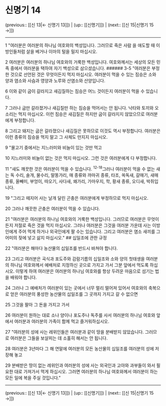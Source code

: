 # 신명기 14

(previous:: [[신 13|← 신명기 13]]) | (up:: [[신명기]]) | (next:: [[신 15|신명기 15 →]])

***




1 
"여러분은 여러분의 하나님 여호와의 백성입니다. 그러므로 죽은 사람 을 애도할 때 이방인들처럼 살을 베거나 이마의 털을 밀지 마십시오. 



2 
여러분은 여러분의 하나님 여호와의 거룩한 백성입니다. 여호와께서는 세상의 모든 민족 중에서 여러분을 택하여 자기 백성으로 삼으셨습니다. ###### 3-5 "여러분은 부정한 것으로 선언된 것은 무엇이든지 먹지 마십시오. 여러분이 먹을 수 있는 짐승은 소와 양과 염소와 사슴과 영양과 노루와 산염소와 산양입니다. 



6 
이와 같이 굽이 갈라지고 새김질하는 짐승은 어느 것이든지 여러분이 먹을 수 있습니다. 



7 
그러나 굽만 갈라졌거나 새김질만 하는 짐승을 먹어서는 안 됩니다. 낙타와 토끼와 오소리는 먹지 마십시오. 이런 짐승은 새김질은 하지만 굽이 갈라지지 않았으므로 여러분에게 부정합니다. 



8 
그리고 돼지는 굽은 갈라졌으나 새김질은 못하므로 이것도 역시 부정합니다. 여러분은 이런 종류의 짐승을 먹지 말고 그 사체도 만지지 마십시오. 



9 
"물고기 중에서는 지느러미와 비늘이 있는 것만 먹고 



10 
지느러미와 비늘이 없는 것은 먹지 마십시오. 그런 것은 여러분에게 다 부정합니다. 



11 
"새도 깨끗한 것은 여러분이 먹을 수 있습니다. <sup class="versenum">12-18</sup>그러나 여러분이 먹을 수 없는 새는 독 수리, 솔개, 물수리, 말똥가리, 매 종류와 까마귀 종류, 타조, 쏙독새, 갈매기, 새매 종류, 올빼미, 부엉이, 따오기, 사다새, 왜가리, 가마우지, 학, 황새 종류, 오디새, 박쥐입니다. 



19 
"그리고 떼지어 사는 날개 달린 곤충은 여러분에게 부정하므로 먹지 마십시오. 



20 
그러나 깨끗한 곤충은 여러분이 먹을 수 있습니다. 



21 
"여러분은 여러분의 하나님 여호와의 거룩한 백성입니다. 그러므로 여러분은 무엇이든지 저절로 죽은 것을 먹지 마십시오. 그러나 여러분은 그것을 여러분 가운데 사는 이방인에게 주어 먹게 하거나 외국인에게 팔 수는 있습니다. 그리고 여러분은 염소 새끼를 그 어미의 젖에 넣고 삶지 마십시오." ## 십일조에 관한 규정 



22 
"여러분은 해마다 농산물의 십일조를 반드시 바쳐야 합니다. 



23 
그리고 여러분은 곡식과 포도주와 감람기름의 십일조와 소와 양의 첫태생을 여러분의 하나님 여호와께서 예배처로 지정하신 곳으로 가지고 가서 그분 앞에서 먹도록 하십시오. 이렇게 하여 여러분은 여러분의 하나님 여호와를 항상 두려운 마음으로 섬기는 법을 배워야 합니다. 



24 
그러나 그 예배처가 여러분이 있는 곳에서 너무 멀리 떨어져 있어서 여호와의 축복으로 얻은 여러분의 풍성한 농산물의 십일조를 그 곳까지 가지고 갈 수 없으면 



25 
그것을 팔아 그 돈을 가지고 가서 



26 
여러분이 원하는 대로 소나 양이나 포도주나 독주를 사서 여러분의 하나님 여호와 앞에서 여러분과 여러분의 가족이 함께 먹고 즐거워하십시오. 



27 
"여러분의 성에 사는 레위인들은 여러분과 같이 땅을 분배받지 않았습니다. 그러므로 여러분은 그들을 보살피는 데 소홀히 해서는 안 됩니다. 



28 
여러분은 3년마다 그 해 연말에 여러분의 모든 농산물의 십일조를 여러분의 성에 저장해 놓고 



29 
분배받은 땅이 없는 레위인과 여러분의 성에 사는 외국인과 고아와 과부들이 와서 필요한 대로 가져가서 먹게 하십시오. 그러면 여러분의 하나님 여호와께서 여러분이 하는 모든 일에 복을 주실 것입니다."

***

(previous:: [[신 13|← 신명기 13]]) | (up:: [[신명기]]) | (next:: [[신 15|신명기 15 →]])
